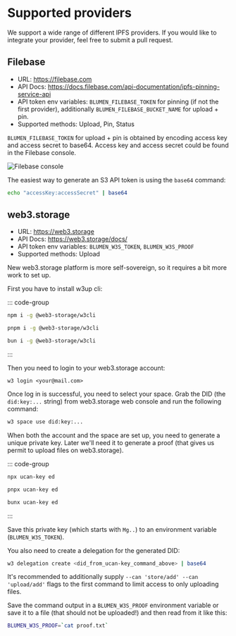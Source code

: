 # Supported providers

We support a wide range of different IPFS providers. If you would like to integrate your provider, feel free to submit a pull request.

## Filebase

- URL: https://filebase.com
- API Docs: https://docs.filebase.com/api-documentation/ipfs-pinning-service-api
- API token env variables: `BLUMEN_FILEBASE_TOKEN` for pinning (if not the first provider), additionally `BLUMEN_FILEBASE_BUCKET_NAME` for upload + pin.
- Supported methods: Upload, Pin, Status

`BLUMEN_FILEBASE_TOKEN` for upload + pin is obtained by encoding access key and access secret to base64. Access key and access secret could be found in the Filebase console.

![Filebase console](/filebase.png)

The easiest way to generate an S3 API token is using the `base64` command:

```sh
echo "accessKey:accessSecret" | base64
```

## web3.storage

- URL: https://web3.storage
- API Docs: https://web3.storage/docs/
- API token env variables: `BLUMEN_W3S_TOKEN`, `BLUMEN_W3S_PROOF`
- Supported methods: Upload

New web3.storage platform is more self-sovereign, so it requires a bit more work to set up.

First you have to install w3up cli:

::: code-group

```bash [npm]
npm i -g @web3-storage/w3cli
```

```bash [pnpm]
pnpm i -g @web3-storage/w3cli
```

```bash [bun]
bun i -g @web3-storage/w3cli
```

:::

Then you need to login to your web3.storage account:

```
w3 login <your@mail.com>
```

Once log in is successful, you need to select your space. Grab the DID (the `did:key:...` string) from web3.storage web console and run the following command:

```sh
w3 space use did:key:...
```

When both the account and the space are set up, you need to generate a unique private key. Later we'll need it to generate a proof (that gives us permit to upload files on web3.storage).

::: code-group

```bash [npm]
npx ucan-key ed
```

```bash [pnpm]
pnpx ucan-key ed
```

```bash [bun]
bunx ucan-key ed
```

:::

Save this private key (which starts with `Mg..`) to an environment variable (`BLUMEN_W3S_TOKEN`).

You also need to create a delegation for the generated DID:

```sh
w3 delegation create <did_from_ucan-key_command_above> | base64
```

It's recommended to additionally supply `--can 'store/add' --can 'upload/add'` flags to the first command to limit access to only uploading files.

Save the command output in a `BLUMEN_W3S_PROOF` environment variable or save it to a file (that should not be uploaded!) and then read from it like this:

```sh
BLUMEN_W3S_PROOF=`cat proof.txt`
```
